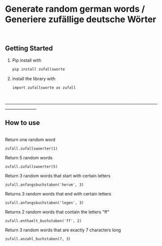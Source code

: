 # Generate random german words / Generiere zufällige deutsche Wörter

<br> 

<!-- GETTING STARTED -->
## Getting Started


1. Pip install with
   ```sh
   pip install zufallsworte
   ```

2. Install the library with
   ```sh
   import zufallsworte as zufall
   ```

<br> 
______________________________________________________________________________________________
<br>  
 
   
<!-- How to use -->
## How to use
   
<br>
Return one random word

    zufall.zufallswoerter(1)


Return 5 random words 
 
    zufall.zufallswoerter(5)

Return 3 random words that start with certain letters 

    zufall.anfangsbuchstaben('herum', 3)

Returns 3 random words that end with certain letters 

    zufall.anfangsbuchstaben('legen', 3)


Returns 2 random words that contain the letters "ff"


    zufall.enthaelt_buchstaben('ff', 2)

Return 3 random words that are exactly 7 characters long


    zufall.anzahl_buchstaben(7, 3)







